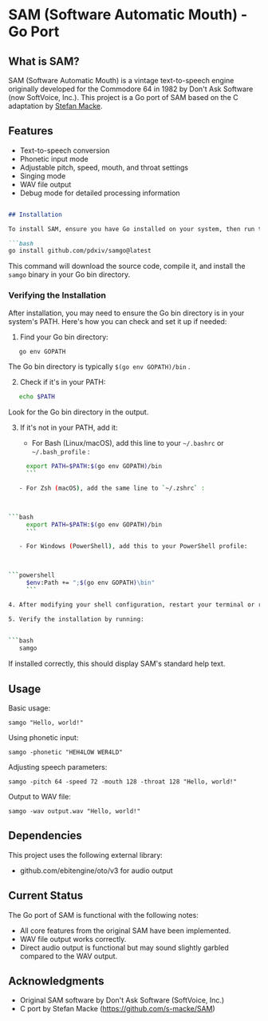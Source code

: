 # SAM (Software Automatic Mouth) - Go Port

## What is SAM?

SAM (Software Automatic Mouth) is a vintage text-to-speech engine originally developed for the Commodore 64 in 1982 by Don't Ask Software (now SoftVoice, Inc.). This project is a Go port of SAM based on the C adaptation by [Stefan Macke](https://github.com/s-macke/SAM).

## Features

* Text-to-speech conversion
* Phonetic input mode
* Adjustable pitch, speed, mouth, and throat settings
* Singing mode
* WAV file output
* Debug mode for detailed processing information

```markdown

## Installation

To install SAM, ensure you have Go installed on your system, then run the following:

```bash
go install github.com/pdxiv/samgo@latest
```

This command will download the source code, compile it, and install the `samgo` binary in your Go bin directory.

### Verifying the Installation

After installation, you may need to ensure the Go bin directory is in your system's PATH. Here's how you can check and set it up if needed:

1. Find your Go bin directory:
   

```bash
   go env GOPATH
   ```

   The Go bin directory is typically `$(go env GOPATH)/bin` .

2. Check if it's in your PATH:
   

```bash
   echo $PATH
   ```

   Look for the Go bin directory in the output.

3. If it's not in your PATH, add it:

   - For Bash (Linux/macOS), add this line to your `~/.bashrc` or `~/.bash_profile` :

     

```bash
     export PATH=$PATH:$(go env GOPATH)/bin
     ```

   - For Zsh (macOS), add the same line to `~/.zshrc` :

     

```bash
     export PATH=$PATH:$(go env GOPATH)/bin
     ```

   - For Windows (PowerShell), add this to your PowerShell profile:

     

```powershell
     $env:Path += ";$(go env GOPATH)\bin"
     ```

4. After modifying your shell configuration, restart your terminal or run `source` on the modified file (e.g.,   `source ~/.bashrc`) to apply the changes.

5. Verify the installation by running:
   

```bash
   samgo
   ```

   If installed correctly, this should display SAM's standard help text.

## Usage

Basic usage:

```
samgo "Hello, world!"
```

Using phonetic input:

```
samgo -phonetic "HEH4LOW WER4LD"
```

Adjusting speech parameters:

```
samgo -pitch 64 -speed 72 -mouth 128 -throat 128 "Hello, world!"
```

Output to WAV file:

```
samgo -wav output.wav "Hello, world!"
```

## Dependencies

This project uses the following external library:

* github.com/ebitengine/oto/v3 for audio output

## Current Status

The Go port of SAM is functional with the following notes:

* All core features from the original SAM have been implemented.
* WAV file output works correctly.
* Direct audio output is functional but may sound slightly garbled compared to the WAV output.

## Acknowledgments

* Original SAM software by Don't Ask Software (SoftVoice, Inc.)
* C port by Stefan Macke (https://github.com/s-macke/SAM)
